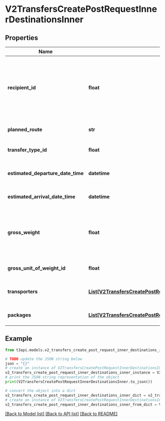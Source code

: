 # V2TransfersCreatePostRequestInnerDestinationsInner


## Properties

Name | Type | Description | Notes
------------ | ------------- | ------------- | -------------
**recipient_id** | **float** | Facility ID of the destination facility. To find eligible destination facilities, use the [Destinations](#/Create%20Transfer/get_v2_packages_create_transfer_destination_list) endpoint.  | [optional] 
**planned_route** | **str** | Planned route for the shipment. | [optional] 
**transfer_type_id** | **float** | Identifier for the type of transfer. | [optional] 
**estimated_departure_date_time** | **datetime** | Estimated departure date and time. | [optional] 
**estimated_arrival_date_time** | **datetime** | Estimated arrival date and time. | [optional] 
**gross_weight** | **float** | Gross weight of the transfer.  *Only applicable in some Metrc states*  | [optional] 
**gross_unit_of_weight_id** | **float** | Identifier for the unit of weight. | [optional] 
**transporters** | [**List[V2TransfersCreatePostRequestInnerDestinationsInnerTransportersInner]**](V2TransfersCreatePostRequestInnerDestinationsInnerTransportersInner.md) | List of transporters for the transfer. | [optional] 
**packages** | [**List[V2TransfersCreatePostRequestInnerDestinationsInnerPackagesInner]**](V2TransfersCreatePostRequestInnerDestinationsInnerPackagesInner.md) | List of packages in the transfer. | [optional] 

## Example

```python
from t3api.models.v2_transfers_create_post_request_inner_destinations_inner import V2TransfersCreatePostRequestInnerDestinationsInner

# TODO update the JSON string below
json = "{}"
# create an instance of V2TransfersCreatePostRequestInnerDestinationsInner from a JSON string
v2_transfers_create_post_request_inner_destinations_inner_instance = V2TransfersCreatePostRequestInnerDestinationsInner.from_json(json)
# print the JSON string representation of the object
print(V2TransfersCreatePostRequestInnerDestinationsInner.to_json())

# convert the object into a dict
v2_transfers_create_post_request_inner_destinations_inner_dict = v2_transfers_create_post_request_inner_destinations_inner_instance.to_dict()
# create an instance of V2TransfersCreatePostRequestInnerDestinationsInner from a dict
v2_transfers_create_post_request_inner_destinations_inner_from_dict = V2TransfersCreatePostRequestInnerDestinationsInner.from_dict(v2_transfers_create_post_request_inner_destinations_inner_dict)
```
[[Back to Model list]](../README.md#documentation-for-models) [[Back to API list]](../README.md#documentation-for-api-endpoints) [[Back to README]](../README.md)



